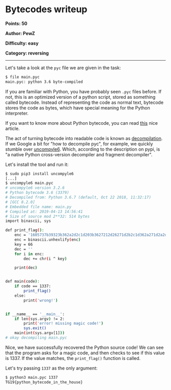 # Bytecodes writeup
**Points: 50**

**Author: PewZ**

**Difficulty: easy**

**Category: reversing**

---

Let's take a look at the `pyc` file we are given in the task:

```bash
$ file main.pyc
main.pyc: python 3.6 byte-compiled
```

If you are familiar with Python, you have probably seen `.pyc` files before.
If not, this is an optimized version of a python script, stored as something
called bytecode. Instead of representing the code as normal text, bytecode
stores the code as bytes, which have special meaning for the Python interpreter.

If you want to know more about Python bytecode, you can read
[this](https://opensource.com/article/18/4/introduction-python-bytecode) nice
article.

The act of turning bytecode into readable code is known as
[decompilation](https://en.wikipedia.org/wiki/Decompiler). If we Google a bit
for "how to decompile pyc", for example, we quickly stumble over
[uncompyle6](https://pypi.org/project/uncompyle6/). Which, according to the
description on pypi, is "a native Python cross-version decompiler and fragment
decompiler". 

Let's install the tool and run it:
```bash
$ sudo pip3 install uncompyle6
[...]
$ uncompyle6 main.pyc
# uncompyle6 version 3.2.6
# Python bytecode 3.6 (3379)
# Decompiled from: Python 3.6.7 (default, Oct 22 2018, 11:32:17) 
# [GCC 8.2.0]
# Embedded file name: main.py
# Compiled at: 2019-04-13 14:56:41
# Size of source mod 2**32: 514 bytes
import binascii, sys

def print_flag():
    enc = '1605737b39323b362a2d2c1d203b3627212d26271d2b2c1d362a271d2a2d3731273f'
    enc = binascii.unhexlify(enc)
    key = 66
    dec = ''
    for i in enc:
        dec += chr(i ^ key)

    print(dec)


def main(code):
    if code == 1337:
        print_flag()
    else:
        print('wrong!')


if __name__ == '__main__':
    if len(sys.argv) != 2:
        print('error! missing magic code!')
        sys.exit()
    main(int(sys.argv[1]))
# okay decompiling main.pyc
```

Nice, we have successfully recovered the Python source code! We can see that the
program asks for a magic code, and then checks to see if this value is 1337. If
the value matches, the `print_flag()` function is called.

Let's try passing `1337` as the only argument:

```bash
$ python3 main.pyc 1337
TG19{python_bytecode_in_the_house}
```
